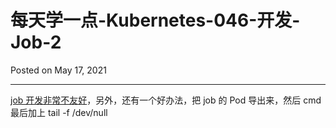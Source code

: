 # 每天学一点-Kubernetes-046-开发-Job-2

Posted on May 17, 2021

---

[job 开发非常不友好](./每天学一点-Kubernetes-042-开发-Job.md)，另外，还有一个好办法，把 job 的 Pod 导出来，然后 cmd 最后加上 tail -f /dev/null

